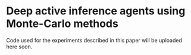 # Deep active inference agents using Monte-Carlo methods

Code used for the experiments described in this paper will be uploaded here soon.
